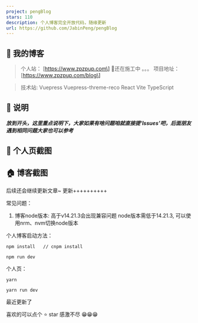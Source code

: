 ```yaml
---
project: pengBlog
stars: 110
description: 个人博客完全开放代码，随缘更新
url: https://github.com/JabinPeng/pengBlog
---
```


💌 我的博客
-------

> 个人站： \[https://www.zpzpup.com\] 👷还在施工中 。。。 项目地址：\[https://www.zpzpup.com/blog\]

> 技术站: Vuepress Vuepress-threme-reco React Vite TypeScript

📢 说明
-----

_**放到开头，这里重点说明下，大家如果有啥问题咱就直接提‘Issues’吧，后面朋友遇到相同问题大家也可以参考**_

🧑 个人页截图
--------

🏠 博客截图
-------

后续还会继续更新文章~ 更新++++++++++

常见问题：

1.  博客node版本: 高于v14.21.3会出现兼容问题 node版本需低于14.21.3, 可以使用nrm、nvm切换node版本

个人博客启动方法：

```
npm install   // cnpm install
```

```
npm run dev  
```

个人页：

```
yarn 
```

```
yarn run dev
```

最近更新了

喜欢的可以点个 ⭐ star 感激不尽 😁😁😁
